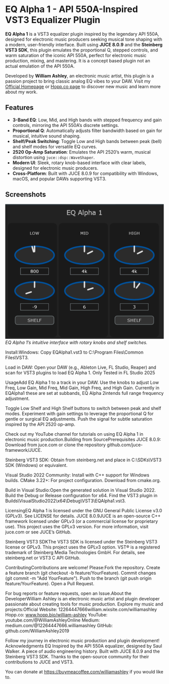 # EQ Alpha 1 - API 550A-Inspired VST3 Equalizer Plugin

**EQ Alpha 1** is a VST3 equalizer plugin inspired by the legendary API 550A, designed for electronic music producers seeking musical tone shaping with a modern, user-friendly interface. Built using **JUCE 8.0.9** and the **Steinberg VST3 SDK**, this plugin emulates the proportional Q, stepped controls, and warm saturation of the iconic API 550A, perfect for electronic music production, mixing, and mastering.  It is a concept based plugin not an actual emulation of the API 550A.

Developed by **William Ashley**, an electronic music artist, this plugin is a passion project to bring classic analog EQ vibes to your DAW. Visit my [Official Homepage](https://12264447666william.wixsite.com/williamashley) or [Hopp.co page](https://www.hopp.bio/william-ashley) to discover new music and learn more about my work.

## Features

- **3-Band EQ**: Low, Mid, and High bands with stepped frequency and gain controls, mirroring the API 550A’s discrete settings.
- **Proportional Q**: Automatically adjusts filter bandwidth based on gain for musical, intuitive sound shaping.
- **Shelf/Peak Switching**: Toggle Low and High bands between peak (bell) and shelf modes for versatile EQ curves.
- **2520 Op-Amp Saturation**: Emulates the API 2520’s warm, musical distortion using `juce::dsp::WaveShaper`.
- **Modern UI**: Sleek, rotary knob-based interface with clear labels, designed for electronic music producers.
- **Cross-Platform**: Built with JUCE 8.0.9 for compatibility with Windows, macOS, and popular DAWs supporting VST3.

## Screenshots

![EQ Alpha 1 Interface](screenshots/eq_alpha1_ui.png)
*EQ Alpha 1’s intuitive interface with rotary knobs and shelf switches.*

Install:Windows: Copy EQAlpha1.vst3 to C:\Program Files\Common Files\VST3\.

Load in DAW: Open your DAW (e.g., Ableton Live, FL Studio, Reaper) and scan for VST3 plugins to load EQ Alpha 1. Only Tested in FL Studio 2025

UsageAdd EQ Alpha 1 to a track in your DAW.
Use the  knobs to adjust Low Freq, Low Gain, Mid Freq, Mid Gain, High Freq, and High Gain. Currently in EQAlpha1 these are set at subbands, EQ Alpha 2intends 
full range frequency adjustment. 

Toggle Low Shelf and High Shelf buttons to switch between peak and shelf modes.
Experiment with gain settings to leverage the proportional Q for gentle or surgical EQ adjustments.
Push the signal for subtle saturation inspired by the API 2520 op-amp.

Check out my YouTube channel for tutorials on using EQ Alpha 1 in electronic music production.Building from SourcePrerequisites
JUCE 8.0.9: Download from juce.com or clone the repository github.com/juce-framework/JUCE.

Steinberg VST3 SDK: Obtain from steinberg.net and place in C:\SDKs\VST3 SDK (Windows) or equivalent.

Visual Studio 2022 Community: Install with C++ support for Windows builds.
CMake 3.22+: For project configuration. Download from cmake.org.


Build in Visual Studio:Open the generated solution in Visual Studio 2022.
Build the Debug or Release configuration for x64.
Find the VST3 plugin in Builds\VisualStudio2022\x64\Debug\VST3\EQAlpha1.vst3.

LicensingEQ Alpha 1 is licensed under the GNU General Public License v3.0 (GPLv3). See LICENSE for details.
JUCE 8.0.9JUCE is an open-source C++ framework licensed under GPLv3 (or a commercial license for proprietary use). 
This project uses the GPLv3 version. For more information, visit juce.com or see JUCE’s GitHub.

Steinberg VST3 SDKThe VST3 SDK is licensed under the Steinberg VST3 license or GPLv3.
This project uses the GPLv3 option.
VST® is a registered trademark of Steinberg Media Technologies GmbH. 
For details, see steinberg.net or VST3 C API GitHub.

ContributingContributions are welcome! Please:Fork the repository.
Create a feature branch (git checkout -b feature/YourFeature).
Commit changes (git commit -m "Add YourFeature").
Push to the branch (git push origin feature/YourFeature).
Open a Pull Request.

For bug reports or feature requests, open an Issue.About the DeveloperWilliam Ashley is an electronic music artist and plugin developer passionate about creating tools for music production. Explore my music and projects:Official Website: 12264447666william.wixsite.com/williamashley
Hopp.co: www.hopp.bio/william-ashley
YouTube: youtube.com/@WilliamAshleyOnline
Medium: medium.com/@12264447666.williamashley
GitHub: github.com/WilliamAshley2019

Follow my journey in electronic music production and plugin development!
Acknowledgments
EQ Inspired by the API 550A equalizer, designed by Saul Walker. A piece of audio engineering history.
Built with JUCE 8.0.9 and the Steinberg VST3 SDK.
Thanks to the open-source community for their contributions to JUCE and VST3.

You can donate at https://buymeacoffee.com/williamashley if you would like to.
